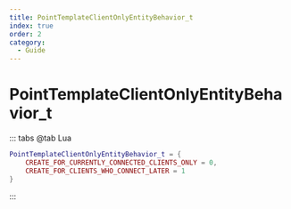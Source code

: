 ```yaml
---
title: PointTemplateClientOnlyEntityBehavior_t
index: true
order: 2
category:
  - Guide
---
```


# PointTemplateClientOnlyEntityBehavior_t
::: tabs
@tab Lua
```lua
PointTemplateClientOnlyEntityBehavior_t = {
    CREATE_FOR_CURRENTLY_CONNECTED_CLIENTS_ONLY = 0,
    CREATE_FOR_CLIENTS_WHO_CONNECT_LATER = 1
}
```
:::
